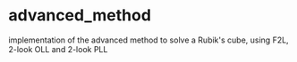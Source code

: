 # advanced_method
implementation of the advanced method to solve a Rubik's cube, using F2L, 2-look OLL and 2-look PLL
